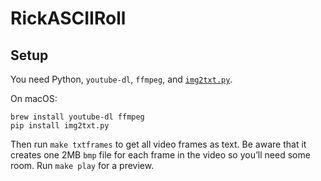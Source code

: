 # RickASCIIRoll

## Setup

You need Python, `youtube-dl`, `ffmpeg`, and [`img2txt.py`][img2txt].

On macOS:

    brew install youtube-dl ffmpeg
    pip install img2txt.py

[img2txt]: https://github.com/hit9/img2txt

Then run `make txtframes` to get all video frames as text. Be aware that it
creates one 2MB `bmp` file for each frame in the video so you’ll need some
room.
Run `make play` for a preview.
